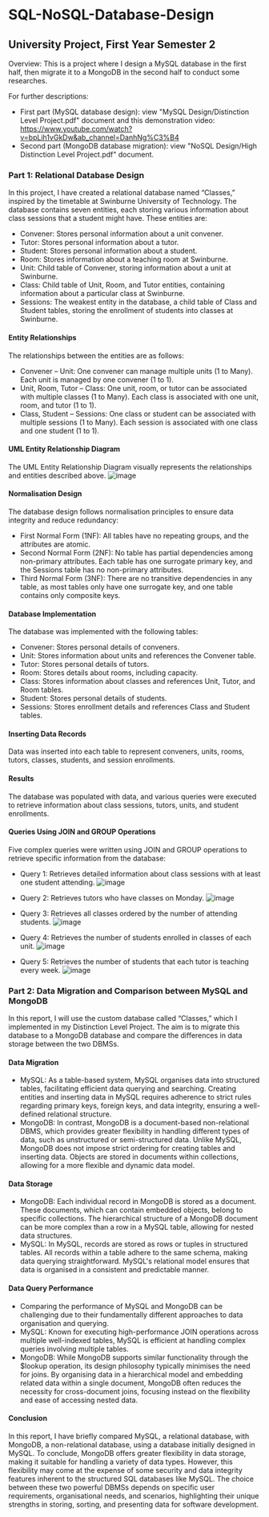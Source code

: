 # SQL-NoSQL-Database-Design
## University Project, First Year Semester 2

Overview: This is a project where I design a MySQL database in the first half, then migrate it to a MongoDB in the second half to conduct some researches.

For further descriptions:
- First part (MySQL database design): view "MySQL Design/Distinction Level Project.pdf" document and this demonstration video: https://www.youtube.com/watch?v=bpLih1vGkDw&ab_channel=DanhNg%C3%B4
- Second part (MongoDB database migration): view "NoSQL Design/High Distinction Level Project.pdf" document.

### Part 1: Relational Database Design
In this project, I have created a relational database named “Classes,” inspired by the timetable at Swinburne University of Technology. The database contains seven entities, each storing various information about class sessions that a student might have. These entities are:
- Convener: Stores personal information about a unit convener.
- Tutor: Stores personal information about a tutor.
- Student: Stores personal information about a student.
- Room: Stores information about a teaching room at Swinburne.
- Unit: Child table of Convener, storing information about a unit at Swinburne.
- Class: Child table of Unit, Room, and Tutor entities, containing information about a particular class at Swinburne.
- Sessions: The weakest entity in the database, a child table of Class and Student tables, storing the enrollment of students into classes at Swinburne.

#### Entity Relationships
The relationships between the entities are as follows:
- Convener – Unit: One convener can manage multiple units (1 to Many). Each unit is managed by one convener (1 to 1).
- Unit, Room, Tutor – Class: One unit, room, or tutor can be associated with multiple classes (1 to Many). Each class is associated with one unit, room, and tutor (1 to 1).
- Class, Student – Sessions: One class or student can be associated with multiple sessions (1 to Many). Each session is associated with one class and one student (1 to 1).

#### UML Entity Relationship Diagram
The UML Entity Relationship Diagram visually represents the relationships and entities described above.
![image](https://github.com/DanNgo4/SQL-NoSQL-Database-Design/assets/127183060/fd9422f2-b4a1-4484-8d5e-6fea6108b37e)

#### Normalisation Design
The database design follows normalisation principles to ensure data integrity and reduce redundancy:
- First Normal Form (1NF): All tables have no repeating groups, and the attributes are atomic.
- Second Normal Form (2NF): No table has partial dependencies among non-primary attributes. Each table has one surrogate primary key, and the Sessions table has no non-primary attributes.
- Third Normal Form (3NF): There are no transitive dependencies in any table, as most tables only have one surrogate key, and one table contains only composite keys.

#### Database Implementation
The database was implemented with the following tables:
- Convener: Stores personal details of conveners.
- Unit: Stores information about units and references the Convener table.
- Tutor: Stores personal details of tutors.
- Room: Stores details about rooms, including capacity.
- Class: Stores information about classes and references Unit, Tutor, and Room tables.
- Student: Stores personal details of students.
- Sessions: Stores enrollment details and references Class and Student tables.
  
#### Inserting Data Records
Data was inserted into each table to represent conveners, units, rooms, tutors, classes, students, and session enrollments.

#### Results
The database was populated with data, and various queries were executed to retrieve information about class sessions, tutors, units, and student enrollments.

#### Queries Using JOIN and GROUP Operations
Five complex queries were written using JOIN and GROUP operations to retrieve specific information from the database:
- Query 1: Retrieves detailed information about class sessions with at least one student attending.
![image](https://github.com/DanNgo4/SQL-NoSQL-Database-Design/assets/127183060/592d29ff-ac89-48e4-8012-05f1a400e675)

- Query 2: Retrieves tutors who have classes on Monday.
![image](https://github.com/DanNgo4/SQL-NoSQL-Database-Design/assets/127183060/7816140d-2fd4-4f20-abf7-6f823a588806)

- Query 3: Retrieves all classes ordered by the number of attending students.
![image](https://github.com/DanNgo4/SQL-NoSQL-Database-Design/assets/127183060/3c0c5ee0-d8de-4202-840d-376916d4a4f0)

- Query 4: Retrieves the number of students enrolled in classes of each unit.
![image](https://github.com/DanNgo4/SQL-NoSQL-Database-Design/assets/127183060/882b8c74-651b-4348-8c04-7cc7ba227a39)

- Query 5: Retrieves the number of students that each tutor is teaching every week.
![image](https://github.com/DanNgo4/SQL-NoSQL-Database-Design/assets/127183060/54016dc8-7cac-4751-94c1-6c0002689294)

### Part 2: Data Migration and Comparison between MySQL and MongoDB
In this report, I will use the custom database called “Classes,” which I implemented in my Distinction Level Project. The aim is to migrate this database to a MongoDB database and compare the differences in data storage between the two DBMSs.

#### Data Migration
- MySQL: As a table-based system, MySQL organises data into structured tables, facilitating efficient data querying and searching. Creating entities and inserting data in MySQL requires adherence to strict rules regarding primary keys, foreign keys, and data integrity, ensuring a well-defined relational structure.
- MongoDB: In contrast, MongoDB is a document-based non-relational DBMS, which provides greater flexibility in handling different types of data, such as unstructured or semi-structured data. Unlike MySQL, MongoDB does not impose strict ordering for creating tables and inserting data. Objects are stored in documents within collections, allowing for a more flexible and dynamic data model.

#### Data Storage
- MongoDB: Each individual record in MongoDB is stored as a document. These documents, which can contain embedded objects, belong to specific collections. The hierarchical structure of a MongoDB document can be more complex than a row in a MySQL table, allowing for nested data structures.
- MySQL: In MySQL, records are stored as rows or tuples in structured tables. All records within a table adhere to the same schema, making data querying straightforward. MySQL's relational model ensures that data is organised in a consistent and predictable manner.

#### Data Query Performance
- Comparing the performance of MySQL and MongoDB can be challenging due to their fundamentally different approaches to data organisation and querying.
- MySQL: Known for executing high-performance JOIN operations across multiple well-indexed tables, MySQL is efficient at handling complex queries involving multiple tables.
- MongoDB: While MongoDB supports similar functionality through the $lookup operation, its design philosophy typically minimises the need for joins. By organising data in a hierarchical model and embedding related data within a single document, MongoDB often reduces the necessity for cross-document joins, focusing instead on the flexibility and ease of accessing nested data.

#### Conclusion
In this report, I have briefly compared MySQL, a relational database, with MongoDB, a non-relational database, using a database initially designed in MySQL. To conclude, MongoDB offers greater flexibility in data storage, making it suitable for handling a variety of data types. However, this flexibility may come at the expense of some security and data integrity features inherent to the structured SQL databases like MySQL. The choice between these two powerful DBMSs depends on specific user requirements, organisational needs, and scenarios, highlighting their unique strengths in storing, sorting, and presenting data for software development.
